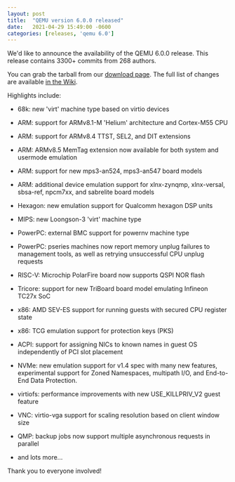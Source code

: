 ```yaml
---
layout: post
title:  "QEMU version 6.0.0 released"
date:   2021-04-29 15:49:00 -0600
categories: [releases, 'qemu 6.0']
---
```

We'd like to announce the availability of the QEMU 6.0.0 release. This release
contains 3300+ commits from 268 authors.

You can grab the tarball from our 
[download page](https://www.qemu.org/download/#source).
The full list of changes are available
[in the Wiki](https://wiki.qemu.org/ChangeLog/6.0).

Highlights include:

 * 68k: new 'virt' machine type based on virtio devices
 * ARM: support for ARMv8.1-M 'Helium' architecture and Cortex-M55 CPU
 * ARM: support for ARMv8.4 TTST, SEL2, and DIT extensions
 * ARM: ARMv8.5 MemTag extension now available for both system and usermode
   emulation
 * ARM: support for new mps3-an524, mps3-an547 board models
 * ARM: additional device emulation support for xlnx-zynqmp, xlnx-versal,
   sbsa-ref, npcm7xx, and sabrelite board models
 * Hexagon: new emulation support for Qualcomm hexagon DSP units
 * MIPS: new Loongson-3 'virt' machine type
 * PowerPC: external BMC support for powernv machine type
 * PowerPC: pseries machines now report memory unplug failures to management
   tools, as well as retrying unsuccessful CPU unplug requests
 * RISC-V: Microchip PolarFire board now supports QSPI NOR flash
 * Tricore: support for new TriBoard board model emulating Infineon TC27x SoC
 * x86: AMD SEV-ES support for running guests with secured CPU register state
 * x86: TCG emulation support for protection keys (PKS)

 * ACPI: support for assigning NICs to known names in guest OS independently of
   PCI slot placement
 * NVMe: new emulation support for v1.4 spec with many new features,
   experimental support for Zoned Namespaces, multipath I/O, and End-to-End
   Data Protection.
 * virtiofs: performance improvements with new USE_KILLPRIV_V2 guest feature
 * VNC: virtio-vga support for scaling resolution based on client window size
 * QMP: backup jobs now support multiple asynchronous requests in parallel

 * and lots more...

Thank you to everyone involved!
